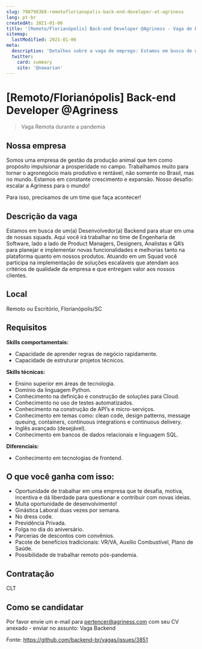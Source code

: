 ```yaml
---
slug: 780798368-remotoflorianopolis-back-end-developer-at-agriness
lang: pt-br
createdAt: 2021-01-06
title: '[Remoto/Florianópolis] Back-end Developer @Agriness - Vaga de Emprego'
sitemap:
  lastModified: 2021-01-06
meta:
  description: 'Detalhes sobre a vaga de emprego: Estamos em busca de um(a) Desenvolvedor(a) Backend para atuar em uma de nossas squads. Aqui você irá trabalhar no time de Engenharia de Software, lado a lado de Product Managers, Designers, Analistas e QA’s para planejar e implementar novas funcionalidades e melhorias tanto na plataforma quanto em nossos produtos. Atuando em um Squad você participa na implementação de soluções escaláveis que atendam aos critérios de qualidade da empresa e que entregam valor aos nossos clientes.'
  twitter:
    card: summary
    site: '@nawarian'
---
```


# [Remoto/Florianópolis] Back-end Developer @Agriness

<!--
==================================================
Caso a vaga for remoto durante a pandemia informar no texto "Remoto durante o covid"
==================================================
-->
<!-- 
==================================================
POR FAVOR, SÓ POSTE SE A VAGA FOR PARA BACK-END!

Não faça distinção de gênero no título da vaga.

Use: "Back-End Developer" ao invés de 
"Desenvolvedor Back-End" \o/

Exemplo: `[São Paulo] Back-End Developer @ NOME DA EMPRESA`
==================================================
-->
<!--
==================================================
Caso a vaga for remoto durante a pandemia deixar a linha abaixo
==================================================
-->
> Vaga Remota durante a pandemia

## Nossa empresa

Somos uma empresa de gestão da produção animal que tem como propósito impulsionar a prosperidade no campo. Trabalhamos muito para tornar o agronegócio mais produtivo e rentável, não somente no Brasil, mas no mundo. Estamos em constante crescimento e expansão. Nosso desafio: escalar a Agriness para o mundo!

Para isso, precisamos de um time que faça acontecer!

## Descrição da vaga

Estamos em busca de um(a) Desenvolvedor(a) Backend para atuar em uma de nossas squads. Aqui você irá trabalhar no time de Engenharia de Software, lado a lado de Product Managers, Designers, Analistas e QA’s para planejar e implementar novas funcionalidades e melhorias tanto na plataforma quanto em nossos produtos. Atuando em um Squad você participa na implementação de soluções escaláveis que atendam aos critérios de qualidade da empresa e que entregam valor aos nossos clientes.

## Local

Remoto ou Escritório, Florianópolis/SC

## Requisitos

**Skills comportamentais:**
- Capacidade de aprender regras de negócio rapidamente.
- Capacidade de estruturar projetos técnicos.

**Skills técnicas:**

- Ensino superior em áreas de tecnologia.
- Domínio da linguagem Python.
- Conhecimento na definição e construção de soluções para Cloud.
- Conhecimento no uso de testes automatizados.
- Conhecimento na construção de API’s e micro-serviços.
- Conhecimento em temas como: clean code, design patterns, message queuing, containers, continuous integrations e continuous delivery.
- Inglês avançado (desejável).
- Conhecimento em bancos de dados relacionais e linguagem SQL.

**Diferenciais:**

- Conhecimento em tecnologias de frontend.

## O que você ganha com isso:

- Oportunidade de trabalhar em uma empresa que te desafia, motiva, incentiva e dá liberdade para questionar e contribuir com novas ideias.
- Muita oportunidade de desenvolvimento!
- Ginástica Laboral duas vezes por semana.
- No dress code.
- Previdência Privada.
- Folga no dia do aniversário.
- Parcerias de descontos com convênios.
- Pacote de benefícios tradicionais: VR/VA, Auxílio Combustível, Plano de Saúde.
- Possibilidade de trabalhar remoto pós-pandemia.


## Contratação

CLT

## Como se candidatar

Por favor envie um e-mail para pertencer@agriness.com com seu CV anexado - enviar no assunto: Vaga Backend







Fonte: https://github.com/backend-br/vagas/issues/3851